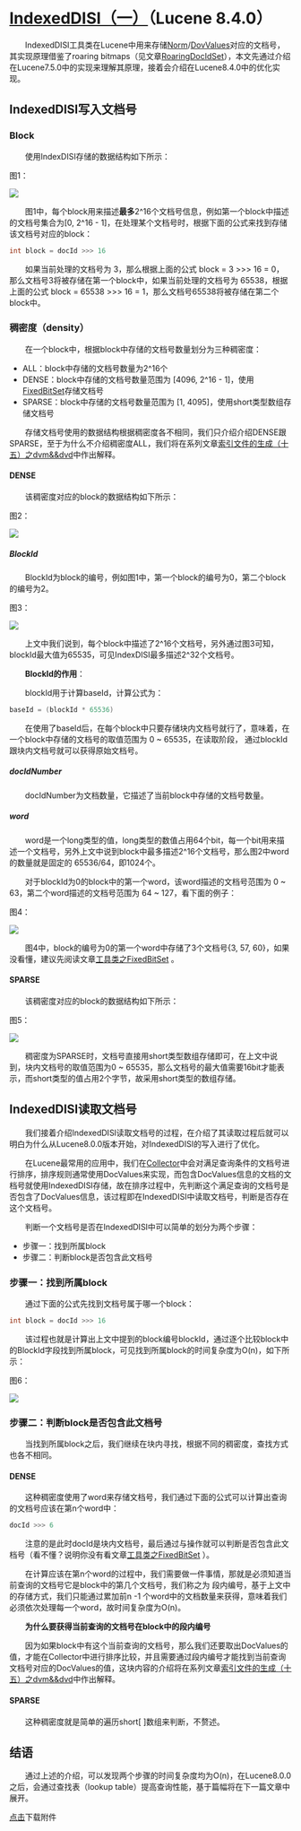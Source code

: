 # [IndexedDISI（一）](https://www.amazingkoala.com.cn/Lucene/gongjulei/)（Lucene 8.4.0）

&emsp;&emsp;IndexedDISI工具类在Lucene中用来存储[Norm](https://www.amazingkoala.com.cn/Lucene/suoyinwenjian/2019/0305/39.html)/[DovValues](https://www.amazingkoala.com.cn/Lucene/DocValues/)对应的文档号，其实现原理借鉴了roaring bitmaps（见文章[RoaringDocIdSet](https://www.amazingkoala.com.cn/Lucene/gongjulei/2019/1008/98.html)），本文先通过介绍在Lucene7.5.0中的实现来理解其原理，接着会介绍在Lucene8.4.0中的优化实现。

## IndexedDISI写入文档号

### Block

&emsp;&emsp;使用IndexDISI存储的数据结构如下所示：

图1：

<img src="http://www.amazingkoala.com.cn/uploads/lucene/utils/IndexedDISI/IndexedDISI（一）/1.png">

&emsp;&emsp;图1中，每个block用来描述**最多**2^16个文档号信息，例如第一个block中描述的文档号集合为[0, 2^16 - 1]，在处理某个文档号时，根据下面的公式来找到存储该文档号对应的block：

```java
int block = docId >>> 16
```

&emsp;&emsp;如果当前处理的文档号为 3，那么根据上面的公式 block = 3 >>> 16 = 0，那么文档号3将被存储在第一个block中，如果当前处理的文档号为 65538，根据上面的公式 block = 65538 >>> 16 = 1，那么文档号65538将被存储在第二个block中。

### 稠密度（density）

&emsp;&emsp;在一个block中，根据block中存储的文档号数量划分为三种稠密度：

- ALL：block中存储的文档号数量为2^16个
- DENSE：block中存储的文档号数量范围为 [4096, 2^16 - 1]，使用[FixedBitSet](https://www.amazingkoala.com.cn/Lucene/gongjulei/2019/0404/45.html)存储文档号
- SPARSE：block中存储的文档号数量范围为 [1, 4095]，使用short类型数组存储文档号

&emsp;&emsp;存储文档号使用的数据结构根据稠密度各不相同，我们只介绍介绍DENSE跟SPARSE，至于为什么不介绍稠密度ALL，我们将在系列文章[索引文件的生成（十五）之dvm&&dvd](https://www.amazingkoala.com.cn/Lucene/Index/2020/0507/139.html)中作出解释。

#### DENSE

&emsp;&emsp;该稠密度对应的block的数据结构如下所示：

图2：

<img src="http://www.amazingkoala.com.cn/uploads/lucene/utils/IndexedDISI/IndexedDISI（一）/2.png">

##### BlockId

&emsp;&emsp;BlockId为block的编号，例如图1中，第一个block的编号为0，第二个block的编号为2。

图3：

<img src="http://www.amazingkoala.com.cn/uploads/lucene/utils/IndexedDISI/IndexedDISI（一）/3.png">

&emsp;&emsp;上文中我们说到，每个block中描述了2^16个文档号，另外通过图3可知，blockId最大值为65535，可见IndexDISI最多描述2^32个文档号。

&emsp;&emsp;**BlockId的作用**：

&emsp;&emsp;blockId用于计算baseId，计算公式为：

```java
baseId = (blockId * 65536)
```

&emsp;&emsp;在使用了baseId后，在每个block中只要存储块内文档号就行了，意味着，在一个block中存储的文档号的取值范围为 0 ~ 65535，在读取阶段， 通过blockId跟块内文档号就可以获得原始文档号。

##### docIdNumber

&emsp;&emsp;docIdNumber为文档数量，它描述了当前block中存储的文档号数量。

##### word

&emsp;&emsp;word是一个long类型的值，long类型的数值占用64个bit，每一个bit用来描述一个文档号，另外上文中说到block中最多描述2^16个文档号，那么图2中word的数量就是固定的 65536/64，即1024个。

&emsp;&emsp;对于blockId为0的block中的第一个word，该word描述的文档号范围为 0 ~ 63，第二个word描述的文档号范围为 64 ~ 127，看下面的例子：

图4：

<img src="http://www.amazingkoala.com.cn/uploads/lucene/utils/IndexedDISI/IndexedDISI（一）/4.png">

&emsp;&emsp;图4中，block的编号为0的第一个word中存储了3个文档号{3, 57, 60}，如果没看懂，建议先阅读文章[工具类之FixedBitSet](https://www.amazingkoala.com.cn/Lucene/gongjulei/2019/0404/45.html) 。

#### SPARSE

&emsp;&emsp;该稠密度对应的block的数据结构如下所示：

图5：

<img src="http://www.amazingkoala.com.cn/uploads/lucene/utils/IndexedDISI/IndexedDISI（一）/5.png">

&emsp;&emsp;稠密度为SPARSE时，文档号直接用short类型数组存储即可，在上文中说到，块内文档号的取值范围为0 ~ 65535，那么文档号的最大值需要16bit才能表示，而short类型的值占用2个字节，故采用short类型的数组存储。

## IndexedDISI读取文档号

&emsp;&emsp;我们接着介绍IndexedDISI读取文档号的过程，在介绍了其读取过程后就可以明白为什么从Lucene8.0.0版本开始，对IndexedDISI的写入进行了优化。

&emsp;&emsp;在Lucene最常用的应用中，我们在[Collector](https://www.amazingkoala.com.cn/Lucene/Search/2019/0812/82.html)中会对满足查询条件的文档号进行排序，排序规则通常使用DocValues来实现，而包含DocValues信息的文档的文档号就使用IndexedDISI存储，故在排序过程中，先判断这个满足查询的文档号是否包含了DocValues信息，该过程即在IndexedDISI中读取文档号，判断是否存在这个文档号。

&emsp;&emsp;判断一个文档号是否在IndexedDISI中可以简单的划分为两个步骤：

- 步骤一：找到所属block
- 步骤二：判断block是否包含此文档号

### 步骤一：找到所属block

&emsp;&emsp;通过下面的公式先找到文档号属于哪一个block：

```java
int block = docId >>> 16
```

&emsp;&emsp;该过程也就是计算出上文中提到的block编号blockId，通过逐个比较block中的BlockId字段找到所属block，可见找到所属block的时间复杂度为O(n)，如下所示：

图6：

<img src="http://www.amazingkoala.com.cn/uploads/lucene/utils/IndexedDISI/IndexedDISI（一）/6.png">

### 步骤二：判断block是否包含此文档号

&emsp;&emsp;当找到所属block之后，我们继续在块内寻找，根据不同的稠密度，查找方式也各不相同。

#### DENSE

&emsp;&emsp;这种稠密度使用了word来存储文档号，我们通过下面的公式可以计算出查询的文档号应该在第n个word中：

```java
docId >>> 6
```

&emsp;&emsp;注意的是此时docId是块内文档号，最后通过与操作就可以判断是否包含此文档号（看不懂？说明你没有看文章[工具类之FixedBitSet](https://www.amazingkoala.com.cn/Lucene/gongjulei/2019/0404/45.html) ）。

&emsp;&emsp;在计算应该在第n个word的过程中，我们需要做一件事情，那就是必须知道当前查询的文档号它是block中的第几个文档号，我们称之为 段内编号，基于上文中的存储方式，我们只能通过累加前n -1 个word中的文档数量来获得，意味着我们必须依次处理每一个word，故时间复杂度为O(n)。

&emsp;&emsp;**为什么要获得当前查询的文档号在block中的段内编号**

&emsp;&emsp;因为如果block中有这个当前查询的文档号，那么我们还要取出DocValues的值，才能在Collector中进行排序比较，并且需要通过段内编号才能找到当前查询文档号对应的DocValues的值，这块内容的介绍将在系列文章[索引文件的生成（十五）之dvm&&dvd](https://www.amazingkoala.com.cn/Lucene/Index/2020/0507/139.html)中作出解释。

#### SPARSE

&emsp;&emsp;这种稠密度就是简单的遍历short[ ]数组来判断，不赘述。

## 结语

&emsp;&emsp;通过上述的介绍，可以发现两个步骤的时间复杂度均为O(n)，在Lucene8.0.0之后，会通过查找表（lookup table）提高查询性能，基于篇幅将在下一篇文章中展开。

[点击](http://www.amazingkoala.com.cn/attachment/Lucene/utils/IndexedDISI/IndexedDISI（一）/IndexedDISI（一）.zip)下载附件